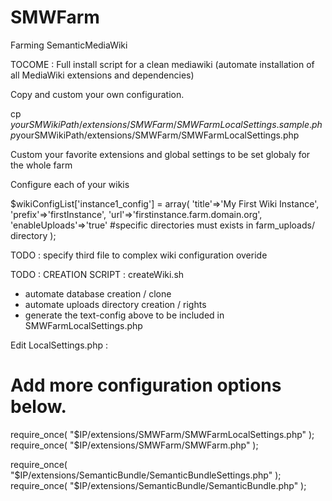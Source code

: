 SMWFarm
=======

Farming SemanticMediaWiki

TOCOME : Full install script for a clean mediawiki (automate installation of all MediaWiki extensions and dependencies)

Copy and custom your own configuration.

cp $yourSMWikiPath/extensions/SMWFarm/SMWFarmLocalSettings.sample.php$yourSMWikiPath/extensions/SMWFarm/SMWFarmLocalSettings.php

Custom your favorite extensions and global settings to be set globaly for the whole farm

Configure each of your wikis

$wikiConfigList['instance1_config'] = array(
        'title'=>'My First Wiki Instance',
        'prefix'=>'firstInstance',
        'url'=>'firstinstance.farm.domain.org',
        'enableUploads'=>'true' #specific directories must exists in farm_uploads/ directory
        );

TODO : specify third file to complex wiki configuration overide

TODO : CREATION SCRIPT : createWiki.sh
- automate database creation / clone
- automate uploads directory creation / rights
- generate the text-config above to be included in SMWFarmLocalSettings.php



Edit LocalSettings.php :

# Add more configuration options below.

require_once( "$IP/extensions/SMWFarm/SMWFarmLocalSettings.php" );
require_once( "$IP/extensions/SMWFarm/SMWFarm.php" );

require_once( "$IP/extensions/SemanticBundle/SemanticBundleSettings.php" );
require_once( "$IP/extensions/SemanticBundle/SemanticBundle.php" );
